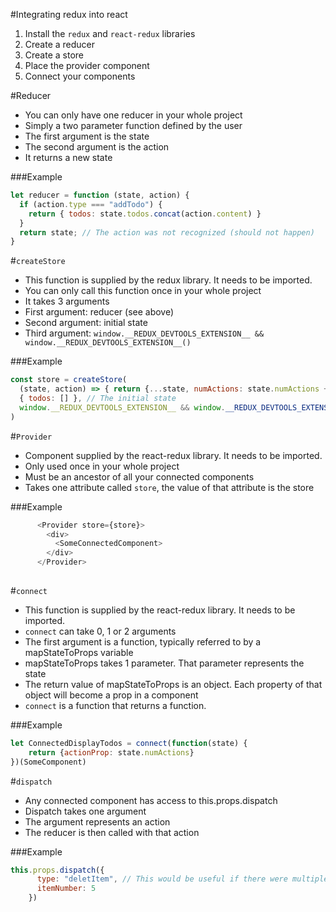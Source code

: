 #Integrating redux into react
1. Install the `redux` and `react-redux` libraries
2. Create a reducer
3. Create a store
4. Place the provider component
5. Connect your components

#Reducer
- You can only have one reducer in your whole project
- Simply a two parameter function defined by the user
- The first argument is the state
- The second argument is the action
- It returns a new state

###Example
```javascript
let reducer = function (state, action) {
  if (action.type === "addTodo") {
    return { todos: state.todos.concat(action.content) }
  }
  return state; // The action was not recognized (should not happen)
}
```

#`createStore`
- This function is supplied by the redux library. It needs to be imported.
- You can only call this function once in your whole project
- It takes 3 arguments
- First argument: reducer (see above)
- Second argument: initial state
- Third argument: `window.__REDUX_DEVTOOLS_EXTENSION__ && window.__REDUX_DEVTOOLS_EXTENSION__()`

###Example
```javascript
const store = createStore(
  (state, action) => { return {...state, numActions: state.numActions + 1} },
  { todos: [] }, // The initial state
  window.__REDUX_DEVTOOLS_EXTENSION__ && window.__REDUX_DEVTOOLS_EXTENSION__() // Needed for the redux devtools extension
)
```

#`Provider`
- Component supplied by the react-redux library. It needs to be imported.
- Only used once in your whole project
- Must be an ancestor of all your connected components
- Takes one attribute called `store`, the value of that attribute is the store

###Example

```javascript
      <Provider store={store}>
        <div>
          <SomeConnectedComponent>
        </div>
      </Provider>
   
```

#`connect`
- This function is supplied by the react-redux library. It needs to be imported.
- `connect` can take 0, 1 or 2 arguments
- The first argument is a function, typically referred to by a mapStateToProps variable
- mapStateToProps takes 1 parameter. That parameter represents the state
- The return value of mapStateToProps is an object. Each property of that object will become a prop in a component
- `connect` is a function that returns a function.

###Example
```javascript
let ConnectedDisplayTodos = connect(function(state) {
    return {actionProp: state.numActions}
})(SomeComponent)
```

#`dispatch`
- Any connected component has access to this.props.dispatch 
- Dispatch takes one argument
- The argument represents an action
- The reducer is then called with that action

###Example
```javascript
this.props.dispatch({
      type: "deletItem", // This would be useful if there were multiple actions
      itemNumber: 5
    })
```
